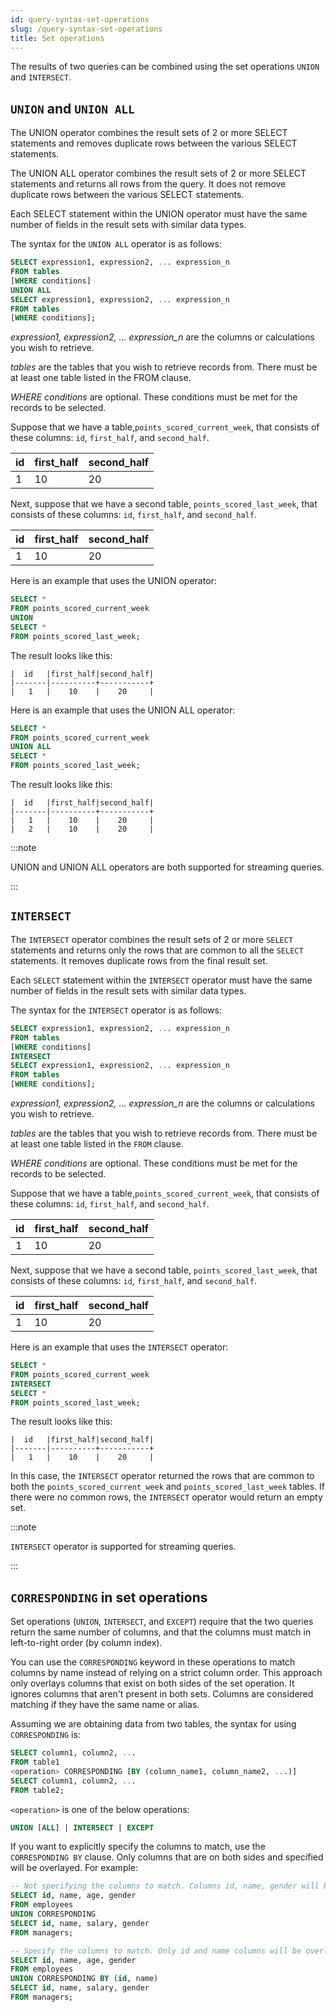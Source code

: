 ```yaml
---
id: query-syntax-set-operations
slug: /query-syntax-set-operations
title: Set operations
---
```

<head>
  <link rel="canonical" href="https://docs.risingwave.com/docs/current/query-syntax-set-operations/" />
</head>

The results of two queries can be combined using the set operations `UNION` and `INTERSECT`.

## `UNION` and `UNION ALL`

The UNION operator combines the result sets of 2 or more SELECT statements and removes duplicate rows between the various SELECT statements.

The UNION ALL operator combines the result sets of 2 or more SELECT statements and returns all rows from the query. It does not remove duplicate rows between the various SELECT statements.

Each SELECT statement within the UNION operator must have the same number of fields in the result sets with similar data types.

The syntax for the `UNION ALL` operator is as follows:

```sql
SELECT expression1, expression2, ... expression_n
FROM tables
[WHERE conditions]
UNION ALL
SELECT expression1, expression2, ... expression_n
FROM tables
[WHERE conditions];
```

*expression1, expression2, ... expression_n* are the columns or calculations you wish to retrieve.

*tables* are the tables that you wish to retrieve records from. There must be at least one table listed in the FROM clause.

*WHERE conditions* are optional. These conditions must be met for the records to be selected.

Suppose that we have a table,`points_scored_current_week`, that consists of these columns: `id`, `first_half`, and `second_half`.

|  id   |first_half|second_half|
|-------|----------|-----------|
|   1   |    10    |    20     |

Next, suppose that we have a second table, `points_scored_last_week`, that consists of these columns: `id`, `first_half`, and `second_half`.

|  id   |first_half|second_half|
|-------|----------|-----------|
|   1   |    10    |    20     |

Here is an example that uses the UNION operator:

```sql
SELECT *
FROM points_scored_current_week
UNION
SELECT *
FROM points_scored_last_week;
```

The result looks like this:

```
|  id   |first_half|second_half|
|-------|----------+-----------+
|   1   |    10    |    20     |
```

Here is an example that uses the UNION ALL operator:

```sql
SELECT *
FROM points_scored_current_week
UNION ALL
SELECT *
FROM points_scored_last_week;
```

The result looks like this:

```
|  id   |first_half|second_half|
|-------|----------+-----------+
|   1   |    10    |    20     |
|   2   |    10    |    20     |
```

:::note

UNION and UNION ALL operators are both supported for streaming queries.

:::

## `INTERSECT`

The `INTERSECT` operator combines the result sets of 2 or more `SELECT` statements and returns only the rows that are common to all the `SELECT` statements. It removes duplicate rows from the final result set.

Each `SELECT` statement within the `INTERSECT` operator must have the same number of fields in the result sets with similar data types.

The syntax for the `INTERSECT` operator is as follows:

```sql
SELECT expression1, expression2, ... expression_n
FROM tables
[WHERE conditions]
INTERSECT
SELECT expression1, expression2, ... expression_n
FROM tables
[WHERE conditions];
```

*expression1, expression2, ... expression_n* are the columns or calculations you wish to retrieve.

*tables* are the tables that you wish to retrieve records from. There must be at least one table listed in the `FROM` clause.

*WHERE conditions* are optional. These conditions must be met for the records to be selected.

Suppose that we have a table,`points_scored_current_week`, that consists of these columns: `id`, `first_half`, and `second_half`.

|  id   |first_half|second_half|
|-------|----------|-----------|
|   1   |   10     |    20     |

Next, suppose that we have a second table, `points_scored_last_week`, that consists of these columns: `id`, `first_half`, and `second_half`.

|  id   |first_half|second_half|
|-------|----------|-----------|
|   1   |   10     |    20     |

Here is an example that uses the `INTERSECT` operator:

```sql
SELECT *
FROM points_scored_current_week
INTERSECT
SELECT *
FROM points_scored_last_week;
```

The result looks like this:

```
|  id   |first_half|second_half|
|-------|----------+-----------+
|   1   |    10    |    20     |
```

In this case, the `INTERSECT` operator returned the rows that are common to both the `points_scored_current_week` and `points_scored_last_week` tables. If there were no common rows, the `INTERSECT` operator would return an empty set.

:::note

`INTERSECT` operator is supported for streaming queries.

:::

## `CORRESPONDING` in set operations

Set operations (`UNION`, `INTERSECT`, and `EXCEPT`) require that the two queries return the same number of columns, and that the columns must match in left-to-right order (by column index).

You can use the `CORRESPONDING` keyword in these operations to match columns by name instead of relying on a strict column order. This approach only overlays columns that exist on both sides of the set operation. It ignores columns that aren't present in both sets. Columns are considered matching if they have the same name or alias.

Assuming we are obtaining data from two tables, the syntax for using `CORRESPONDING` is:

```sql
SELECT column1, column2, ...
FROM table1
<operation> CORRESPONDING [BY (column_name1, column_name2, ...)]
SELECT column1, column2, ...
FROM table2;
```

`<operation>` is one of the below operations:

```sql
UNION [ALL] | INTERSECT | EXCEPT
```

If you want to explicitly specify the columns to match, use the `CORRESPONDING BY` clause. Only columns that are on both sides and specified will be overlayed. For example:

```sql
-- Not specifying the columns to match. Columns id, name, gender will be overlayed.
SELECT id, name, age, gender
FROM employees
UNION CORRESPONDING
SELECT id, name, salary, gender
FROM managers;

-- Specify the columns to match. Only id and name columns will be overlayed.
SELECT id, name, age, gender
FROM employees
UNION CORRESPONDING BY (id, name)
SELECT id, name, salary, gender
FROM managers;
```